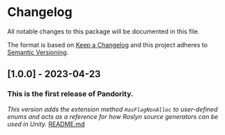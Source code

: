 # Changelog
All notable changes to this package will be documented in this file.

The format is based on [Keep a Changelog](http://keepachangelog.com/en/1.0.0/)
and this project adheres to [Semantic Versioning](http://semver.org/spec/v2.0.0.html).

## [1.0.0] - 2023-04-23

### This is the first release of Pandority.

*This version adds the extension method `HasFlagNonAlloc` to user-defined enums and
acts as a reference for how Roslyn source generators can be used in Unity.*
[README.md](README.md)
